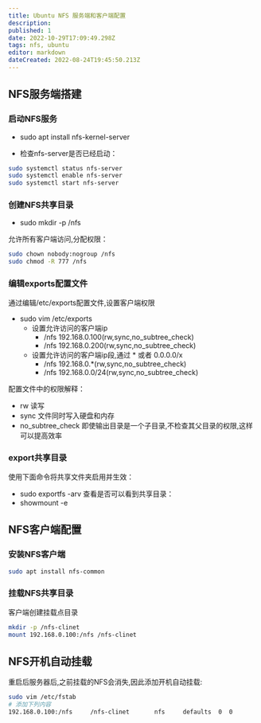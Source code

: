 ```yaml
---
title: Ubuntu NFS 服务端和客户端配置
description: 
published: 1
date: 2022-10-29T17:09:49.298Z
tags: nfs, ubuntu
editor: markdown
dateCreated: 2022-08-24T19:45:50.213Z
---
```


## NFS服务端搭建
### 启动NFS服务
* sudo apt install nfs-kernel-server

* 检查nfs-server是否已经启动：
``` bash
sudo systemctl status nfs-server
sudo systemctl enable nfs-server
sudo systemctl start nfs-server
```
### 创建NFS共享目录
* sudo mkdir -p /nfs

允许所有客户端访问,分配权限：
``` bash
sudo chown nobody:nogroup /nfs
sudo chmod -R 777 /nfs
```
### 编辑exports配置文件

通过编辑/etc/exports配置文件,设置客户端权限

* sudo vim /etc/exports
  - 设置允许访问的客户端ip
    - /nfs 192.168.0.100(rw,sync,no_subtree_check)
    - /nfs 192.168.0.200(rw,sync,no_subtree_check)
  - 设置允许访问的客户端ip段,通过 * 或者 0.0.0.0/x
    - /nfs 192.168.0.*(rw,sync,no_subtree_check)
    - /nfs 192.168.0.0/24(rw,sync,no_subtree_check)

配置文件中的权限解释：
* rw 读写
* sync 文件同时写入硬盘和内存
* no_subtree_check 即使输出目录是一个子目录,不检查其父目录的权限,这样可以提高效率

### export共享目录

使用下面命令将共享文件夹启用并生效：
* sudo exportfs -arv
查看是否可以看到共享目录：
* showmount -e 


## NFS客户端配置

### 安装NFS客户端
``` bash
sudo apt install nfs-common
```
### 挂载NFS共享目录
客户端创建挂载点目录
``` bash
mkdir -p /nfs-clinet
mount 192.168.0.100:/nfs /nfs-clinet
```
## NFS开机自动挂载
重启后服务器后,之前挂载的NFS会消失,因此添加开机自动挂载:
``` bash
sudo vim /etc/fstab
# 添加下列内容
192.168.0.100:/nfs     /nfs-clinet       nfs     defaults  0  0
```
